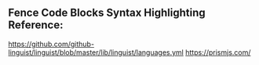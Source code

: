## Fence Code Blocks Syntax Highlighting Reference:
https://github.com/github-linguist/linguist/blob/master/lib/linguist/languages.yml
https://prismjs.com/
